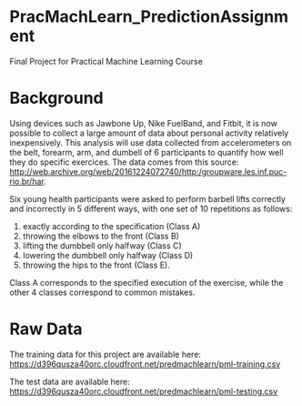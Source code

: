 # PracMachLearn_PredictionAssignment
Final Project for Practical Machine Learning Course

# Background

Using devices such as Jawbone Up, Nike FuelBand, and Fitbit, it is now possible to collect a large amount of data about personal activity relatively inexpensively.  This analysis will use data collected from accelerometers on the belt, forearm, arm, and dumbell of 6 participants to quantify how well they do specific exercices.  The data comes from this source: http://web.archive.org/web/20161224072740/http:/groupware.les.inf.puc-rio.br/har.

Six young health participants were asked to perform barbell lifts correctly and incorrectly in 5 different ways, with one set of 10 repetitions as follows:
1)	exactly according to the specification (Class A)
2)	throwing the elbows to the front (Class B)
3)	lifting the dumbbell only halfway (Class C)
4)	lowering the dumbbell only halfway (Class D)
5)	throwing the hips to the front (Class E).

Class A corresponds to the specified execution of the exercise, while the other 4 classes correspond to common mistakes.

# Raw Data
The training data for this project are available here:
https://d396qusza40orc.cloudfront.net/predmachlearn/pml-training.csv

The test data are available here:
https://d396qusza40orc.cloudfront.net/predmachlearn/pml-testing.csv
